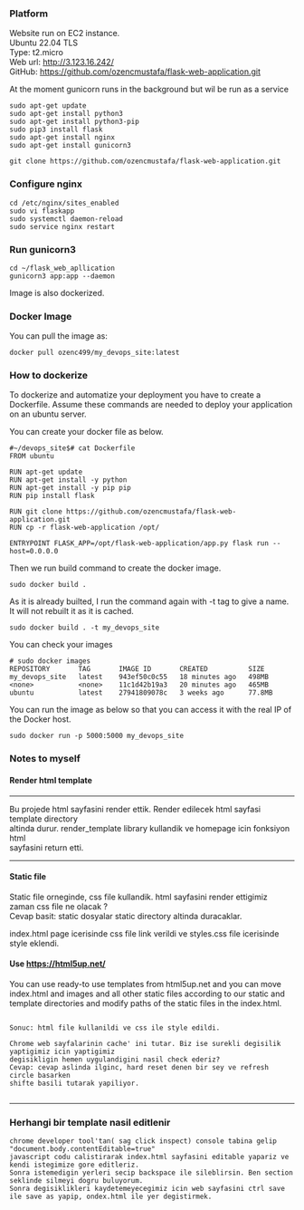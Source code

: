### Platform

Website run on EC2 instance. \
Ubuntu 22.04 TLS \
Type: t2.micro \
Web url: http://3.123.16.242/  \
GitHub: https://github.com/ozencmustafa/flask-web-application.git 

At the moment gunicorn runs in the background but wil be run as a service

```
sudo apt-get update
sudo apt-get install python3
sudo apt-get install python3-pip
sudo pip3 install flask
sudo apt-get install nginx
sudo apt-get install gunicorn3

git clone https://github.com/ozencmustafa/flask-web-application.git 
```

### Configure nginx
```
cd /etc/nginx/sites_enabled
sudo vi flaskapp 
sudo systemctl daemon-reload
sudo service nginx restart
```

### Run gunicorn3
```
cd ~/flask_web_apllication
gunicorn3 app:app --daemon
```

Image is also dockerized.
### Docker Image
You can pull the image as:
```
docker pull ozenc499/my_devops_site:latest
```

### How to dockerize
To dockerize and automatize your deployment you have to create a Dockerfile.
Assume these commands are needed to deploy your application on an ubuntu server.

You can create your docker file as below.
```
#~/devops_site$# cat Dockerfile
FROM ubuntu

RUN apt-get update
RUN apt-get install -y python
RUN apt-get install -y pip pip
RUN pip install flask

RUN git clone https://github.com/ozencmustafa/flask-web-application.git
RUN cp -r flask-web-application /opt/

ENTRYPOINT FLASK_APP=/opt/flask-web-application/app.py flask run --host=0.0.0.0
```

Then we run  build command to create the docker image.
```
sudo docker build .
```

As it is already builted, I run the command again with -t tag to give a name.  It will not rebuilt it as it is cached.
```
sudo docker build . -t my_devops_site
```

You can check your images
```
# sudo docker images
REPOSITORY       TAG       IMAGE ID       CREATED          SIZE
my_devops_site   latest    943ef50c0c55   18 minutes ago   498MB
<none>           <none>    11c1d42b19a3   20 minutes ago   465MB
ubuntu           latest    27941809078c   3 weeks ago      77.8MB
```

You can run the image as below so that you can access it with the real IP of the Docker host.
```
sudo docker run -p 5000:5000 my_devops_site
```

### Notes to myself
#### Render html template
---
Bu projede html sayfasini render ettik. Render edilecek html sayfasi template directory \
altinda durur. render_template library kullandik ve homepage icin fonksiyon html \
sayfasini return etti. 

---
#### Static file
Static file orneginde, css file kullandik. html sayfasini render ettigimiz zaman css file ne olacak ?\
Cevap basit: static dosyalar static directory altinda duracaklar.

index.html page icerisinde css file link verildi ve styles.css file icerisinde style eklendi.

#### Use https://html5up.net/
You can use ready-to use templates from html5up.net and you can move index.html and
images and all other static files according to our static and template
directories and modify paths of the static files in the index.html.


```

Sonuc: html file kullanildi ve css ile style edildi. 

Chrome web sayfalarinin cache' ini tutar. Biz ise surekli degisilik yaptigimiz icin yaptigimiz 
degisikligin hemen uygulandigini nasil check ederiz?
Cevap: cevap aslinda ilginc, hard reset denen bir sey ve refresh circle basarken 
shifte basili tutarak yapiliyor. 


```
---
### Herhangi bir template nasil editlenir
```
chrome developer tool'tan( sag click inspect) console tabina gelip "document.body.contentEditable=true"
javascript codu calistirarak index.html sayfasini editable yapariz ve kendi istegimize gore editleriz.
Sonra istemedigin yerleri secip backspace ile sileblirsin. Ben section seklinde silmeyi dogru buluyorum.
Sonra degisiklikleri kaydetemeyecegimiz icin web sayfasini ctrl save ile save as yapip, ondex.html ile yer degistirmek.





```






